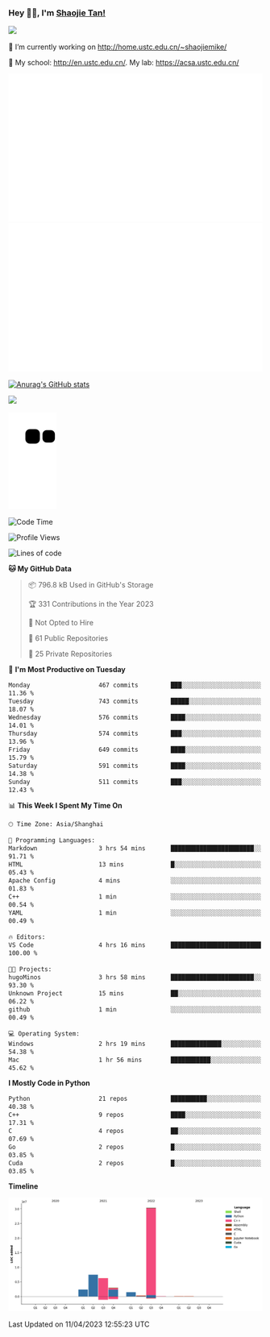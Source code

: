

<!--
**Kirrito-k423/Kirrito-k423** is a ✨ _special_ ✨ repository because its `README.md` (this file) appears on your GitHub profile.

Here are some ideas to get you started:

- 🔭 I’m currently working on ...
- 🌱 I’m currently learning ...
- 👯 I’m looking to collaborate on ...
- 🤔 I’m looking for help with ...
- 💬 Ask me about ...
- 📫 How to reach me: ...
- 😄 Pronouns: ...
- ⚡ Fun fact: ...
-->
### Hey 👋🏽, I'm [Shaojie Tan!](http://home.ustc.edu.cn/~shaojiemike/about)

![](https://visitor-badge.glitch.me/badge?page_id=Kirrito-k423.Kirrito-k423)

🔭 I’m currently working on http://home.ustc.edu.cn/~shaojiemike/

👯 My school: http://en.ustc.edu.cn/. My lab: https://acsa.ustc.edu.cn/

![](https://github.com/Kirrito-k423/github-stats/blob/master/generated/overview.svg)
![](https://github.com/Kirrito-k423/github-stats/blob/master/generated/languages.svg)

[![Anurag's GitHub stats](https://github-readme-stats.vercel.app/api?username=Kirrito-k423&theme=flag-india&show_icons=true&hide=stars,prs,issues,contribs)](https://github.com/anuraghazra/github-readme-stats)

![](https://github-profile-summary-cards.vercel.app/api/cards/profile-details?username=Kirrito-k423&theme=vue)

![snake gif](https://github.com/Kirrito-k423/Kirrito-k423/blob/output/github-contribution-grid-snake.svg)

<!--START_SECTION:waka-->
![Code Time](http://img.shields.io/badge/Code%20Time-626%20hrs%2013%20mins-blue)

![Profile Views](http://img.shields.io/badge/Profile%20Views-3-blue)

![Lines of code](https://img.shields.io/badge/From%20Hello%20World%20I%27ve%20Written-51.1%20million%20lines%20of%20code-blue)

**🐱 My GitHub Data** 

> 📦 796.8 kB Used in GitHub's Storage 
 > 
> 🏆 331 Contributions in the Year 2023
 > 
> 🚫 Not Opted to Hire
 > 
> 📜 61 Public Repositories 
 > 
> 🔑 25 Private Repositories 
 > 
📅 **I'm Most Productive on Tuesday** 

```text
Monday                   467 commits         ███░░░░░░░░░░░░░░░░░░░░░░   11.36 % 
Tuesday                  743 commits         █████░░░░░░░░░░░░░░░░░░░░   18.07 % 
Wednesday                576 commits         ████░░░░░░░░░░░░░░░░░░░░░   14.01 % 
Thursday                 574 commits         ███░░░░░░░░░░░░░░░░░░░░░░   13.96 % 
Friday                   649 commits         ████░░░░░░░░░░░░░░░░░░░░░   15.79 % 
Saturday                 591 commits         ████░░░░░░░░░░░░░░░░░░░░░   14.38 % 
Sunday                   511 commits         ███░░░░░░░░░░░░░░░░░░░░░░   12.43 % 
```


📊 **This Week I Spent My Time On** 

```text
🕑︎ Time Zone: Asia/Shanghai

💬 Programming Languages: 
Markdown                 3 hrs 54 mins       ███████████████████████░░   91.71 % 
HTML                     13 mins             █░░░░░░░░░░░░░░░░░░░░░░░░   05.43 % 
Apache Config            4 mins              ░░░░░░░░░░░░░░░░░░░░░░░░░   01.83 % 
C++                      1 min               ░░░░░░░░░░░░░░░░░░░░░░░░░   00.54 % 
YAML                     1 min               ░░░░░░░░░░░░░░░░░░░░░░░░░   00.49 % 

🔥 Editors: 
VS Code                  4 hrs 16 mins       █████████████████████████   100.00 % 

🐱‍💻 Projects: 
hugoMinos                3 hrs 58 mins       ███████████████████████░░   93.30 % 
Unknown Project          15 mins             ██░░░░░░░░░░░░░░░░░░░░░░░   06.22 % 
github                   1 min               ░░░░░░░░░░░░░░░░░░░░░░░░░   00.49 % 

💻 Operating System: 
Windows                  2 hrs 19 mins       ██████████████░░░░░░░░░░░   54.38 % 
Mac                      1 hr 56 mins        ███████████░░░░░░░░░░░░░░   45.62 % 
```

**I Mostly Code in Python** 

```text
Python                   21 repos            ██████████░░░░░░░░░░░░░░░   40.38 % 
C++                      9 repos             ████░░░░░░░░░░░░░░░░░░░░░   17.31 % 
C                        4 repos             ██░░░░░░░░░░░░░░░░░░░░░░░   07.69 % 
Go                       2 repos             █░░░░░░░░░░░░░░░░░░░░░░░░   03.85 % 
Cuda                     2 repos             █░░░░░░░░░░░░░░░░░░░░░░░░   03.85 % 
```



**Timeline**

![Lines of Code chart](https://raw.githubusercontent.com/Kirrito-k423/Kirrito-k423/main/assets/bar_graph.png)


 Last Updated on 11/04/2023 12:55:23 UTC
<!--END_SECTION:waka-->

